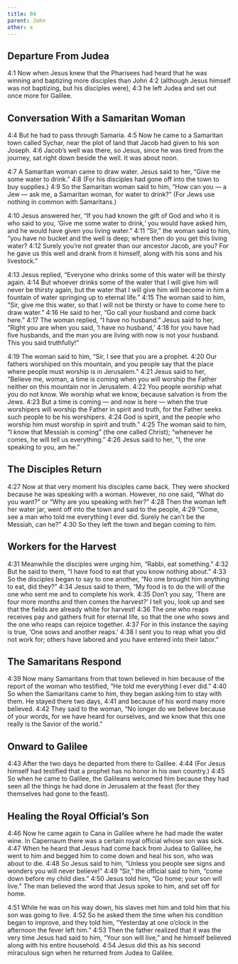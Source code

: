 ```yaml
---
title: 04
parent: John
other: x
---
```


## Departure From Judea

<a name="4:1">4:1</a> Now when Jesus knew that the Pharisees had heard that he was winning and baptizing more disciples than John <a name="4:2">4:2</a> (although Jesus himself was not baptizing, but his disciples were), <a name="4:3">4:3</a> he left Judea and set out once more for Galilee.

## Conversation With a Samaritan Woman

<a name="4:4">4:4</a> But he had to pass through Samaria. <a name="4:5">4:5</a> Now he came to a Samaritan town called Sychar, near the plot of land that Jacob had given to his son Joseph. <a name="4:6">4:6</a> Jacob’s well was there, so Jesus, since he was tired from the journey, sat right down beside the well. It was about noon.

<a name="4:7">4:7</a> A Samaritan woman came to draw water. Jesus said to her, “Give me some water to drink.” <a name="4:8">4:8</a> (For his disciples had gone off into the town to buy supplies.) <a name="4:9">4:9</a> So the Samaritan woman said to him, “How can you — a Jew — ask me, a Samaritan woman, for water to drink?” (For Jews use nothing in common with Samaritans.)

<a name="4:10">4:10</a> Jesus answered her, “If you had known the gift of God and who it is who said to you, ‘Give me some water to drink,’ you would have asked him, and he would have given you living water.” <a name="4:11">4:11</a> “Sir,” the woman said to him, “you have no bucket and the well is deep; where then do you get this living water? <a name="4:12">4:12</a> Surely you’re not greater than our ancestor Jacob, are you? For he gave us this well and drank from it himself, along with his sons and his livestock.”

<a name="4:13">4:13</a> Jesus replied, “Everyone who drinks some of this water will be thirsty again. <a name="4:14">4:14</a> But whoever drinks some of the water that I will give him will never be thirsty again, but the water that I will give him will become in him a fountain of water springing up to eternal life.” <a name="4:15">4:15</a> The woman said to him, “Sir, give me this water, so that I will not be thirsty or have to come here to draw water.” <a name="4:16">4:16</a> He said to her, “Go call your husband and come back here.” <a name="4:17">4:17</a> The woman replied, “I have no husband.” Jesus said to her, “Right you are when you said, ‘I have no husband,’ <a name="4:18">4:18</a> for you have had five husbands, and the man you are living with now is not your husband. This you said truthfully!”

<a name="4:19">4:19</a> The woman said to him, “Sir, I see that you are a prophet. <a name="4:20">4:20</a> Our fathers worshiped on this mountain, and you people say that the place where people must worship is in Jerusalem.” <a name="4:21">4:21</a> Jesus said to her, “Believe me, woman, a time is coming when you will worship the Father neither on this mountain nor in Jerusalem. <a name="4:22">4:22</a> You people worship what you do not know. We worship what we know, because salvation is from the Jews. <a name="4:23">4:23</a> But a time is coming — and now is here — when the true worshipers will worship the Father in spirit and truth, for the Father seeks such people to be his worshipers. <a name="4:24">4:24</a> God is spirit, and the people who worship him must worship in spirit and truth.” <a name="4:25">4:25</a> The woman said to him, “I know that Messiah is coming” (the one called Christ); “whenever he comes, he will tell us everything.” <a name="4:26">4:26</a> Jesus said to her, “I, the one speaking to you, am he.”

## The Disciples Return

<a name="4:27">4:27</a> Now at that very moment his disciples came back. They were shocked because he was speaking with a woman. However, no one said, “What do you want?” or “Why are you speaking with her?” <a name="4:28">4:28</a> Then the woman left her water jar, went off into the town and said to the people, <a name="4:29">4:29</a> “Come, see a man who told me everything I ever did. Surely he can’t be the Messiah, can he?” <a name="4:30">4:30</a> So they left the town and began coming to him.

## Workers for the Harvest

<a name="4:31">4:31</a> Meanwhile the disciples were urging him, “Rabbi, eat something.” <a name="4:32">4:32</a> But he said to them, “I have food to eat that you know nothing about.” <a name="4:33">4:33</a> So the disciples began to say to one another, “No one brought him anything to eat, did they?” <a name="4:34">4:34</a> Jesus said to them, “My food is to do the will of the one who sent me and to complete his work. <a name="4:35">4:35</a> Don’t you say, ‘There are four more months and then comes the harvest?’ I tell you, look up and see that the fields are already white for harvest! <a name="4:36">4:36</a> The one who reaps receives pay and gathers fruit for eternal life, so that the one who sows and the one who reaps can rejoice together. <a name="4:37">4:37</a> For in this instance the saying is true, ‘One sows and another reaps.’ <a name="4:38">4:38</a> I sent you to reap what you did not work for; others have labored and you have entered into their labor.”

## The Samaritans Respond

<a name="4:39">4:39</a> Now many Samaritans from that town believed in him because of the report of the woman who testified, “He told me everything I ever did.” <a name="4:40">4:40</a> So when the Samaritans came to him, they began asking him to stay with them. He stayed there two days, <a name="4:41">4:41</a> and because of his word many more believed. <a name="4:42">4:42</a> They said to the woman, “No longer do we believe because of your words, for we have heard for ourselves, and we know that this one really is the Savior of the world.”

## Onward to Galilee

<a name="4:43">4:43</a> After the two days he departed from there to Galilee. <a name="4:44">4:44</a> (For Jesus himself had testified that a prophet has no honor in his own country.) <a name="4:45">4:45</a> So when he came to Galilee, the Galileans welcomed him because they had seen all the things he had done in Jerusalem at the feast (for they themselves had gone to the feast).

## Healing the Royal Official’s Son

<a name="4:46">4:46</a> Now he came again to Cana in Galilee where he had made the water wine. In Capernaum there was a certain royal official whose son was sick. <a name="4:47">4:47</a> When he heard that Jesus had come back from Judea to Galilee, he went to him and begged him to come down and heal his son, who was about to die. <a name="4:48">4:48</a> So Jesus said to him, “Unless you people see signs and wonders you will never believe!” <a name="4:49">4:49</a> “Sir,” the official said to him, “come down before my child dies.” <a name="4:50">4:50</a> Jesus told him, “Go home; your son will live.” The man believed the word that Jesus spoke to him, and set off for home.

<a name="4:51">4:51</a> While he was on his way down, his slaves met him and told him that his son was going to live. <a name="4:52">4:52</a> So he asked them the time when his condition began to improve, and they told him, “Yesterday at one o’clock in the afternoon the fever left him.” <a name="4:53">4:53</a> Then the father realized that it was the very time Jesus had said to him, “Your son will live,” and he himself believed along with his entire household. <a name="4:54">4:54</a> Jesus did this as his second miraculous sign when he returned from Judea to Galilee.
